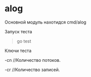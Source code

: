 # alog

Основной модуль нахотидся cmd/alog

Запуск теста 
>go test

Ключи теста

-cn //Количество потоков.

-cr //Количество записей.

